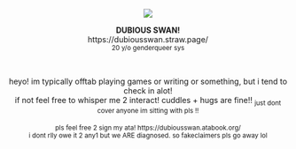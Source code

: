 <p align="center">
<img src="https://files.catbox.moe/itremf.webp">
</p>  
<p align="center">
  <strong>DUBIOUS SWAN!</strong> <br> https://dubiousswan.straw.page/ <br> <sub>20 y/o genderqueer sys</sub> 
</p>  

<br>
<p align="center">
  heyo! im typically offtab playing games or writing or something, but i tend to check in alot!  <br> if not feel free to whisper me 2 interact! cuddles + hugs are fine!! <sub>just dont cover anyone im sitting with pls !!</sub> <br> <br> <sub>pls feel free 2 sign my ata! https://dubiousswan.atabook.org/</sub> <br><sub>i dont rlly owe it 2 any1 but we ARE diagnosed. so fakeclaimers pls go away lol</sub>
</p>
